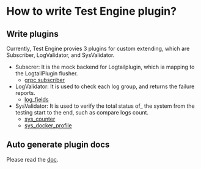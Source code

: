 # How to write Test Engine plugin?

## Write plugins

Currently, Test Engine provies 3 plugins for custom extending, which are Subscriber, LogValidator, and SysValidator.

- Subscrer:  It is the mock backend for Logtailplugin, which ia mapping to the LogtailPlugin flusher.
    -  [grpc subscriber](../engine/subscriber/grpc.go)
- LogValidator: It is used to check each log group, and returns the failure reports.
    -  [log_fields](../engine/validator/log_fields.go)
- SysValidator: It is used to verify the total status of_ the system from the testing start to the end, such as compare
  logs count.
  -  [sys_counter](../engine/validator/sys_counter.go)
  -  [sys_docker_profile](../engine/validator/sys_docker_profile.go)

## Auto generate plugin docs
Please read the [doc](./How-to-generate-plugin-doc.md).